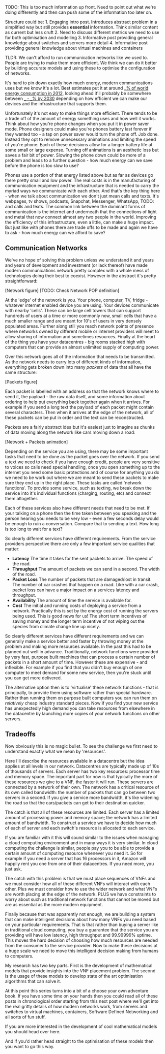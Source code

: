 TODO: This is too much information up front. Need to point out what we're doing differently and then can push some of the information too later on.

Structure could be: 1. Engaging intro post. Introduces abstract problem in a simplified way but
                    still provides **essential** information. Think similar content as current 
                    but less cruft
                    2. Need to discuss different metrics we need to use for both optimisation and modelling
                    3. Informative post providing general knowledge about switches and servers more detail
                    4. Informative post providing general knowledge about virtual machines and containers

TLDR: We can't afford to run communication networks like we used to. People are trying to make them more efficient. We think we can do it better by building accurate models and using these to optimise the configuration of networks.

It's hard to pin down exactly how much energy, modern communications uses but we know it's a lot. Best estimates put it at around [\_% of world energy consumption in 2012](http://www.internet-science.eu/sites/eins/files/biblio/oe-20-26-B513.pdf), looking ahead it'll probably be somewhere between [_ - _% by 2030](http://www.mdpi.com/2078-1547/6/1/117/htm) depending on how efficient we can make our devices and the infrastructure that supports them.

Unfortunately it's not easy to make things more efficient. There tends to be a trade off of the amount of energy something uses and how well it works. Think about how you're phone changes when you put it in power saver mode. Phone designers could make you're phones battery last forever if they wanted too - a tap on power saver would turn the phone off. Job done. Instead they opt to remove unnecessary animations and limiting the speed of you're phone. Each of these decisions allow for a longer battery life at some small or large expense. Turning off animations is an aesthetic loss but saves a fair bit of power. Slowing the phone down could be more of a problem and leads to a further question - how much energy can we save before the phone is too slow to use?

Phones use a portion of that energy listed above but as far as devices go there pretty small and low power. The real costs is in the manufacturing of communication equipment and the infrastructure that is needed to carry the myriad ways we communicate with each other. And that's the key thing here - when we talk about communication we don't just mean calls and texts. It's webpages, tv shows, podcasts, Snapchat, Messenger, WhatsApp, TODO: and calls and texts. The common link between the dominant forms of communication is the internet and underneath that the connections of light and metal that now connect almost any two people in the world. Improving the efficiency of this infrastructure, even a little, can make a huge impact. But just like with phones there are trade offs to be made and again we have to ask - how much energy can we afford to save? 

## Communication Networks

We've no hope of solving this problem unless we understand it and years and years of development and investment (or lack thereof) have made modern communications network pretty complex with a whole mess of technologies doing their best to coexist. However in the abstract it's pretty straightforward:

[Network figure]
[TODO: Check Network POP definition]

At the 'edge' of the network is you. Your phone, computer, TV, fridge - whatever internet enabled device you are using. Your devices communicate with nearby 'cells'. These can be large cell towers that can support hundreds of users at a time or more commonly now, small cells that have a much smaller range and are meant for 10's of users in very densely populated areas. Further along still you reach network points of presence where networks owned by different mobile or internet providers will meet to allow sharing of information and sometimes resources. Finally at the heart of the thing you have your datacentres - big rooms stacked high with computers that can provide an almost unlimited supply of computing power.

Over this network goes all of the information that needs to be transmitted. As the network needs to carry lots of different kinds of information, everything gets broken down into many *packets* of data that all have the same structure:

[Packets figure]

Each packet is labelled with an address so that the network knows where to send it, the payload - the raw data itself, and some information about ordering to help put everything back together again when it arrives. For example if you send a long text the payload of each packet might contain several characters. Then when it arrives at the edge of the network, all of these packets can be put in order and the text can be reconstructed.

Packets are a fairly abstract idea but it's easiest just to imagine as chunks of data moving along the network like cars moving down a road:

[Network + Packets animation]

Depending on the service you are using, there may be some important tasks that need to be done as the packet goes over the network. If you send a text we need to check if you have enough credit, people are very sensitive to voices so calls need special handling, once you open something up to the internet you need some basic protections and of course for anything you do we need to be work out where we are meant to send these packets to make sure they end up in the right place. These tasks are called 'network functions'. To provide some service, such as texting, we break down the service into it's individual functions (charging, routing, etc) and connect them altogether.

Each of these services also have different needs that need to be met. If your talking on a phone then the time taken between you speaking and the person hearing you needs to be very low - even a few seconds delay would be enough to ruin a conversation. Compare that to sending a text. How long is too long to wait for a text?

So clearly different services have different requirements. From the service providers perspective there are only a few important service qualities that matter:

- **Latency** The time it takes for the sent packets to arrive. The speed of the road. 
- **Throughput** The amount of packets we can send in a second. The width of the road.
- **Packet Loss** The number of packets that are damaged/lost in transit. The number of car crashes that happen on a road. Like with a car crash, packet loss can have a major impact on a services latency and throughput.
- **Availability** The amount of time the service is available for.
- **Cost** The initial and running costs of deploying a service from a network. Practically this is set by the energy cost of running the servers being used. This is good news for us! The short term incentives of saving money and the longer term incentive of not wiping out the species from climate change line up nicely.

So clearly different services have different requirements and we can generally make a service better and faster by throwing money at the problem and making more resources available. In the past this had to be planned out well in advance. Traditionally, network functions were provided by very fast, purpose built machines that can process a certain number of packets in a short amount of time. However these are expensive - and inflexible. For example if you find that you didn't buy enough of one computer to meet demand for some new service, then you're stuck until you can get more delivered.

The alternative option then is to 'virtualise' these network functions - that is principally, to provide them using software rather than special hardware. Rather than running them on purpose built computers you can run them on *relatively* cheap industry standard pieces. Now if you find your new service has unexpectedly high demand you can take resources from elsewhere in the datacentre by launching more copies of your network functions on other servers.

## Tradeoffs
Now obviously this is no magic bullet. To see the challenge we first need to understand exactly what we mean by 'resources'.

Here I'll describe the resources available in a datacentre but the idea applies at all levels in our network. Datacentres are typically made up of 10s of thousands of servers. Each server has two key resources: processor time and memory space. The important part for now is that typically the more of these resources we give to a VNF, the faster it will run. These servers are connected by a network of their own. The network has a critical resource of its own called bandwidth: the number of packets that can go between two servers in a second. If you give a service more bandwidth, it's like widening the road so that the cars/packets can get to their destination quicker.

The catch is that all of these resources are limited. Each server has a limited amount of processing power and memory space; the network has a limited amount of bandwidth. To construct a service we have to decide how much of each of server and each switch's resource is allocated to each service.

If you are familiar with it this will sound similar to the issues when managing a cloud computing environment and in many ways it is very similar. In cloud computing the challenge is similar, people pay you to be able to provide a certain amount of computing resource whenever you need it. So for example if you need a server that has 16 processors in it, Amazon will happily rent you one from one of their datacentres. If you need more, you just ask.

The catch with this problem is that we must place sequences of VNFs and we must consider how all of these different VNFs will interact with each other. Plus we must consider how to use the wider network and what VNFs are worth placing at the edge of the network. PLUS we have constraints to worry about such as traditional network functions that cannot be moved but are as essential as the more modern equipment. 

Finally because that was apparently not enough, we are building a system that can make intelligent decisions about how many VNFs you need based on your particular requirements. That is that rather than buying a server like in traditional cloud computing, you buy a guarantee that the service you are providing will have low latency, high throughput and 99.99999% uptime. This moves the hard decision of choosing how much resources are needed from the consumer to the service provider. Now to make these decisions at a huge scale we need to move this intelligent decision making from humans to computers.

My research has two key parts. First is the development of mathematical models that provide insights into the VNF placement problem. The second is the usage of these models to develop state of the art optimisation algorithms that can solve it. 

At this point this series turns into a bit of a choose your own adventure book. If you have some time on your hands then you could read all of these posts in chronological order starting from this next post where we'll get into the real gritty details of how modern networks work, from servers and switches to virtual machines, containers, Software Defined Networking and all sorts of fun stuff.

If you are more interested in the development of cool mathematical models you should head over here.

And if you'd rather head straight to the optimisation of these models then you want to go this way.